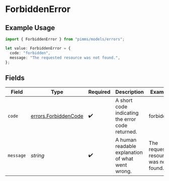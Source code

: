 # ForbiddenError

## Example Usage

```typescript
import { ForbiddenError } from "pimms/models/errors";

let value: ForbiddenError = {
  code: "forbidden",
  message: "The requested resource was not found.",
};
```

## Fields

| Field                                                        | Type                                                         | Required                                                     | Description                                                  | Example                                                      |
| ------------------------------------------------------------ | ------------------------------------------------------------ | ------------------------------------------------------------ | ------------------------------------------------------------ | ------------------------------------------------------------ |
| `code`                                                       | [errors.ForbiddenCode](../../models/errors/forbiddencode.md) | :heavy_check_mark:                                           | A short code indicating the error code returned.             | forbidden                                                    |
| `message`                                                    | *string*                                                     | :heavy_check_mark:                                           | A human readable explanation of what went wrong.             | The requested resource was not found.                        |